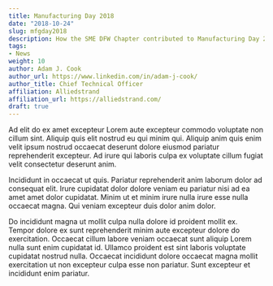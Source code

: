 ```yaml
---
title: Manufacturing Day 2018
date: "2018-10-24"
slug: mfgday2018
description: How the SME DFW Chapter contributed to Manufacturing Day 2018.
tags:
- News
weight: 10
author: Adam J. Cook
author_url: https://www.linkedin.com/in/adam-j-cook/
author_title: Chief Technical Officer
affiliation: Alliedstrand
affiliation_url: https://alliedstrand.com/
draft: true
---
```


Ad elit do ex amet excepteur Lorem aute excepteur commodo voluptate non cillum sint. Aliquip quis elit nostrud eu qui minim qui. Aliquip anim quis enim velit ipsum nostrud occaecat deserunt dolore eiusmod pariatur reprehenderit excepteur. Ad irure qui laboris culpa ex voluptate cillum fugiat velit consectetur deserunt anim.

Incididunt in occaecat ut quis. Pariatur reprehenderit anim laborum dolor ad consequat elit. Irure cupidatat dolor dolore veniam eu pariatur nisi ad ea amet amet dolor cupidatat. Minim ut et minim irure nulla irure esse nulla occaecat magna. Qui veniam excepteur duis dolor anim dolor.

Do incididunt magna ut mollit culpa nulla dolore id proident mollit ex. Tempor dolore ex sunt reprehenderit minim aute excepteur dolore do exercitation. Occaecat cillum labore veniam occaecat sunt aliquip Lorem nulla sunt enim cupidatat id. Ullamco proident est sint laboris voluptate cupidatat nostrud nulla. Occaecat incididunt dolore occaecat magna mollit exercitation ut non excepteur culpa esse non pariatur. Sunt excepteur et incididunt enim pariatur.
